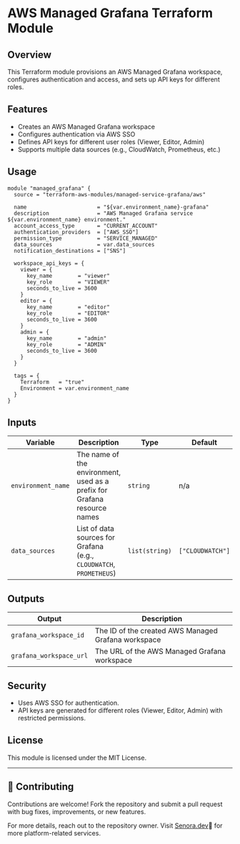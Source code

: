 # AWS Managed Grafana Terraform Module

## Overview
This Terraform module provisions an AWS Managed Grafana workspace, configures authentication and access, and sets up API keys for different roles.

## Features
- Creates an AWS Managed Grafana workspace
- Configures authentication via AWS SSO
- Defines API keys for different user roles (Viewer, Editor, Admin)
- Supports multiple data sources (e.g., CloudWatch, Prometheus, etc.)

## Usage
```hcl
module "managed_grafana" {
  source = "terraform-aws-modules/managed-service-grafana/aws"

  name                      = "${var.environment_name}-grafana"
  description               = "AWS Managed Grafana service ${var.environment_name} environment."
  account_access_type       = "CURRENT_ACCOUNT"
  authentication_providers  = ["AWS_SSO"]
  permission_type           = "SERVICE_MANAGED"
  data_sources              = var.data_sources
  notification_destinations = ["SNS"]

  workspace_api_keys = {
    viewer = {
      key_name        = "viewer"
      key_role        = "VIEWER"
      seconds_to_live = 3600
    }
    editor = {
      key_name        = "editor"
      key_role        = "EDITOR"
      seconds_to_live = 3600
    }
    admin = {
      key_name        = "admin"
      key_role        = "ADMIN"
      seconds_to_live = 3600
    }
  }

  tags = {
    Terraform   = "true"
    Environment = var.environment_name
  }
}
```

## Inputs

| Variable | Description | Type | Default |
|----------|-------------|------|---------|
| `environment_name` | The name of the environment, used as a prefix for Grafana resource names | `string` | n/a |
| `data_sources` | List of data sources for Grafana (e.g., `CLOUDWATCH`, `PROMETHEUS`) | `list(string)` | `["CLOUDWATCH"]` |

## Outputs

| Output | Description |
|--------|-------------|
| `grafana_workspace_id` | The ID of the created AWS Managed Grafana workspace |
| `grafana_workspace_url` | The URL of the AWS Managed Grafana workspace |

## Security
- Uses AWS SSO for authentication.
- API keys are generated for different roles (Viewer, Editor, Admin) with restricted permissions.

## License
This module is licensed under the MIT License.

---

## 🤝 Contributing
Contributions are welcome!
Fork the repository and submit a pull request with bug fixes, improvements, or new features.

For more details, reach out to the repository owner.
Visit [Senora.dev](https://Senora.dev)💜 for more platform-related services.